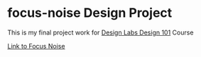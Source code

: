 # focus-noise Design Project

This is my final project work for [Design Labs Design 101](http://trydesignlab.com/web-design-course/) Course


[Link to Focus Noise](https://invalidred.github.io/focus-noise/)